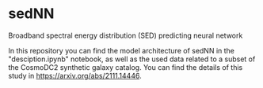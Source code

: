 # sedNN
Broadband spectral energy distribution (SED) predicting neural network

In this repository you can find the model architecture of sedNN in the "desciption.ipynb" notebook, as well as the used data related to a subset of the CosmoDC2 synthetic galaxy catalog. You can find the details of this study in https://arxiv.org/abs/2111.14446.
